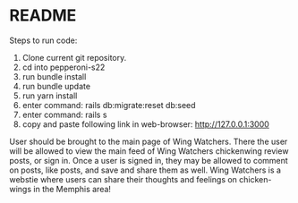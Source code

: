 # README

Steps to run code:
1. Clone current git repository.
2. cd into pepperoni-s22
3. run bundle install
4. run bundle update
5. run yarn install
6. enter command: rails db:migrate:reset db:seed
7. enter command: rails s
8. copy and paste following link in web-browser: http://127.0.0.1:3000

  User should be brought to the main page of Wing Watchers. There the user will be allowed to view the main feed of Wing Watchers chickenwing review posts, or sign in. Once a user is signed in, they may be allowed to comment on posts, like posts, and save and share them as well. Wing Watchers is a webstie where users can share their thoughts and feelings on chicken-wings in the Memphis area!
